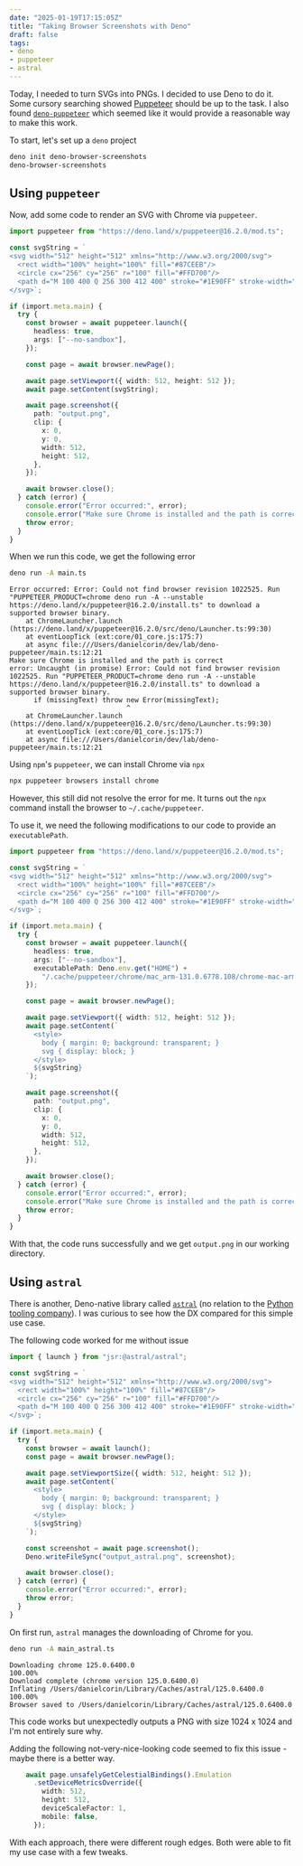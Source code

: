 ```yaml
---
date: "2025-01-19T17:15:05Z"
title: "Taking Browser Screenshots with Deno"
draft: false
tags:
- deno
- puppeteer
- astral
---
```


Today, I needed to turn SVGs into PNGs.
I decided to use Deno to do it.
Some cursory searching showed [Puppeteer](https://pptr.dev/) should be up to the task.
I also found [`deno-puppeteer`](https://deno.land/x/puppeteer@16.2.0) which seemed like it would provide a reasonable way to make this work.

To start, let's set up a `deno` project

```sh
deno init deno-browser-screenshots
deno-browser-screenshots
```

## Using `puppeteer`

Now, add some code to render an SVG with Chrome via `puppeteer`.

```ts
import puppeteer from "https://deno.land/x/puppeteer@16.2.0/mod.ts";

const svgString = `
<svg width="512" height="512" xmlns="http://www.w3.org/2000/svg">
  <rect width="100%" height="100%" fill="#87CEEB"/>
  <circle cx="256" cy="256" r="100" fill="#FFD700"/>
  <path d="M 100 400 Q 256 300 412 400" stroke="#1E90FF" stroke-width="20" fill="none"/>
</svg>`;

if (import.meta.main) {
  try {
    const browser = await puppeteer.launch({
      headless: true,
      args: ["--no-sandbox"],
    });

    const page = await browser.newPage();

    await page.setViewport({ width: 512, height: 512 });
    await page.setContent(svgString);

    await page.screenshot({
      path: "output.png",
      clip: {
        x: 0,
        y: 0,
        width: 512,
        height: 512,
      },
    });

    await browser.close();
  } catch (error) {
    console.error("Error occurred:", error);
    console.error("Make sure Chrome is installed and the path is correct");
    throw error;
  }
}
```

When we run this code, we get the following error

```sh
deno run -A main.ts
```

```
Error occurred: Error: Could not find browser revision 1022525. Run "PUPPETEER_PRODUCT=chrome deno run -A --unstable https://deno.land/x/puppeteer@16.2.0/install.ts" to download a supported browser binary.
    at ChromeLauncher.launch (https://deno.land/x/puppeteer@16.2.0/src/deno/Launcher.ts:99:30)
    at eventLoopTick (ext:core/01_core.js:175:7)
    at async file:///Users/danielcorin/dev/lab/deno-puppeteer/main.ts:12:21
Make sure Chrome is installed and the path is correct
error: Uncaught (in promise) Error: Could not find browser revision 1022525. Run "PUPPETEER_PRODUCT=chrome deno run -A --unstable https://deno.land/x/puppeteer@16.2.0/install.ts" to download a supported browser binary.
      if (missingText) throw new Error(missingText);
                             ^
    at ChromeLauncher.launch (https://deno.land/x/puppeteer@16.2.0/src/deno/Launcher.ts:99:30)
    at eventLoopTick (ext:core/01_core.js:175:7)
    at async file:///Users/danielcorin/dev/lab/deno-puppeteer/main.ts:12:21
```

Using `npm`'s `puppeteer`, we can install Chrome via `npx`

```sh
npx puppeteer browsers install chrome
```

However, this still did not resolve the error for me.
It turns out the `npx` command install the browser to `~/.cache/puppeteer`.

To use it, we need the following modifications to our code to provide an `executablePath`.

```ts
import puppeteer from "https://deno.land/x/puppeteer@16.2.0/mod.ts";

const svgString = `
<svg width="512" height="512" xmlns="http://www.w3.org/2000/svg">
  <rect width="100%" height="100%" fill="#87CEEB"/>
  <circle cx="256" cy="256" r="100" fill="#FFD700"/>
  <path d="M 100 400 Q 256 300 412 400" stroke="#1E90FF" stroke-width="20" fill="none"/>
</svg>`;

if (import.meta.main) {
  try {
    const browser = await puppeteer.launch({
      headless: true,
      args: ["--no-sandbox"],
      executablePath: Deno.env.get("HOME") +
        "/.cache/puppeteer/chrome/mac_arm-131.0.6778.108/chrome-mac-arm64/Google Chrome for Testing.app/Contents/MacOS/Google Chrome for Testing",
    });

    const page = await browser.newPage();

    await page.setViewport({ width: 512, height: 512 });
    await page.setContent(`
      <style>
        body { margin: 0; background: transparent; }
        svg { display: block; }
      </style>
      ${svgString}
    `);

    await page.screenshot({
      path: "output.png",
      clip: {
        x: 0,
        y: 0,
        width: 512,
        height: 512,
      },
    });

    await browser.close();
  } catch (error) {
    console.error("Error occurred:", error);
    console.error("Make sure Chrome is installed and the path is correct");
    throw error;
  }
}
```
With that, the code runs successfully and we get `output.png` in our working directory.

## Using `astral`

There is another, Deno-native library called [`astral`](https://github.com/lino-levan/astral) (no relation to the [Python tooling company](https://astral.sh/)).
I was curious to see how the DX compared for this simple use case.

The following code worked for me without issue

```ts
import { launch } from "jsr:@astral/astral";

const svgString = `
<svg width="512" height="512" xmlns="http://www.w3.org/2000/svg">
  <rect width="100%" height="100%" fill="#87CEEB"/>
  <circle cx="256" cy="256" r="100" fill="#FFD700"/>
  <path d="M 100 400 Q 256 300 412 400" stroke="#1E90FF" stroke-width="20" fill="none"/>
</svg>`;

if (import.meta.main) {
  try {
    const browser = await launch();
    const page = await browser.newPage();

    await page.setViewportSize({ width: 512, height: 512 });
    await page.setContent(`
      <style>
        body { margin: 0; background: transparent; }
        svg { display: block; }
      </style>
      ${svgString}
    `);

    const screenshot = await page.screenshot();
    Deno.writeFileSync("output_astral.png", screenshot);

    await browser.close();
  } catch (error) {
    console.error("Error occurred:", error);
    throw error;
  }
}
```

On first run, `astral` manages the downloading of Chrome for you.

```sh
deno run -A main_astral.ts
```

```
Downloading chrome 125.0.6400.0                                                    100.00%
Download complete (chrome version 125.0.6400.0)
Inflating /Users/danielcorin/Library/Caches/astral/125.0.6400.0                                        100.00%
Browser saved to /Users/danielcorin/Library/Caches/astral/125.0.6400.0
```

This code works but unexpectedly outputs a PNG with size 1024 x 1024 and I'm not entirely sure why.

Adding the following not-very-nice-looking code seemed to fix this issue - maybe there is a better way.

```ts
    await page.unsafelyGetCelestialBindings().Emulation
      .setDeviceMetricsOverride({
        width: 512,
        height: 512,
        deviceScaleFactor: 1,
        mobile: false,
      });
```

With each approach, there were different rough edges.
Both were able to fit my use case with a few tweaks.
